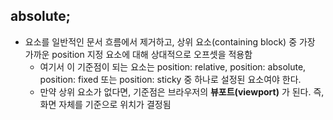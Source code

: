 absolute;
---

- 요소를 일반적인 문서 흐름에서 제거하고, 상위 요소(containing block)  중 가장 가까운 position 지정 요소에 대해 상대적으로 오프셋을 적용함
    - 여기서 이 기준점이 되는 요소는 position: relative, position: absolute, position: fixed 또는 position: sticky 중 하나로 설정된 요소여야 한다.
    - 만약 상위 요소가 없다면, 기준점은 브라우저의 **뷰포트(viewport)** 가 된다. 즉, 화면 자체를 기준으로 위치가 결정됨